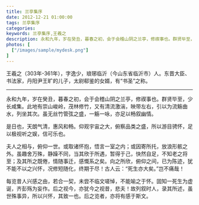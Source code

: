 ```yaml
---
title: 兰亭集序
date: 2012-12-21 01:00:00
tags: 兰亭集序
categories: 
keywords: 兰亭集序,王羲之
description: 永和九年，岁在癸丑，暮春之初，会于会稽山阴之兰亭，修禊事也。群贤毕至，少长咸集。
photos: [
  ["/images/sample/mydesk.png"]
] 
---
```


王羲之（303年-361年），字逸少，琅琊临沂（今山东省临沂市）人。东晋大臣、书法家，丹阳尹王旷的儿子，太尉郗鉴的女婿，有“书圣”之称。

---

永和九年，岁在癸丑，暮春之初，会于会稽山阴之兰亭，修禊事也。群贤毕至，少长咸集。此地有崇山峻岭，茂林修竹，又有清流激湍，映带左右，引以为流觞曲水，列坐其次。虽无丝竹管弦之盛，一觞一咏，亦足以畅叙幽情。
<!--more-->

是日也，天朗气清，惠风和畅。仰观宇宙之大，俯察品类之盛，所以游目骋怀，足以极视听之娱，信可乐也。

夫人之相与，俯仰一世。或取诸怀抱，悟言一室之内；或因寄所托，放浪形骸之外。虽趣舍万殊，静躁不同，当其欣于所遇，暂得于己，快然自足，不知老之将至；及其所之既倦，情随事迁，感慨系之矣。向之所欣，俯仰之间，已为陈迹，犹不能不以之兴怀，况修短随化，终期于尽！古人云：“死生亦大矣。”岂不痛哉！

每览昔人兴感之由，若合一契，未尝不临文嗟悼，不能喻之于怀。固知一死生为虚诞，齐彭殇为妄作。后之视今，亦犹今之视昔，悲夫！故列叙时人，录其所述，虽世殊事异，所以兴怀，其致一也。后之览者，亦将有感于斯文。
